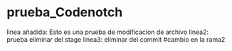 # prueba_Codenotch

linea añadida: Esto es una prueba de modificacion de archivo
linea2: prueba eliminar del stage
linea3: eliminar del commit
#cambio en la rama2